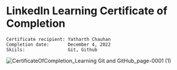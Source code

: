 # **LinkedIn Learning Certificate of Completion**

    Certificate recipient: Yatharth Chauhan
    Completion date:       December 4, 2022
    Skiils:                Git, Github
![CertificateOfCompletion_Learning Git and GitHub_page-0001 (1)](https://user-images.githubusercontent.com/75237577/205485212-df24e8ef-70f0-46d1-9332-b27790f26f96.jpg)
